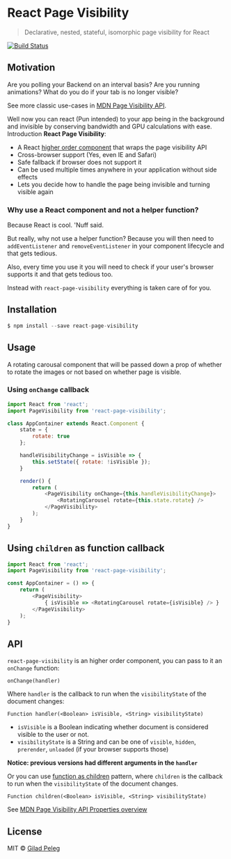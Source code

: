 # React Page Visibility
> Declarative, nested, stateful, isomorphic page visibility for React

[![Build Status](https://travis-ci.org/pgilad/react-page-visibility.svg?branch=master)](https://travis-ci.org/pgilad/react-page-visibility)

## Motivation

Are you polling your Backend on an interval basis? Are you running animations? What do you do if your tab is no longer visible?

See more classic use-cases in [MDN Page Visibility API](https://developer.mozilla.org/en-US/docs/Web/API/Page_Visibility_API#Use_cases).

Well now you can react (Pun intended) to your app being in the background and invisible by conserving bandwidth and GPU calculations with ease.
Introduction **React Page Visibility**:

- A React [higher order component](https://medium.com/@franleplant/react-higher-order-components-in-depth-cf9032ee6c3e) that wraps the page visibility API
- Cross-browser support (Yes, even IE and Safari)
- Safe fallback if browser does not support it
- Can be used multiple times anywhere in your application without side effects
- Lets you decide how to handle the page being invisible and turning visible again

### Why use a React component and not a helper function?

Because React is cool. 'Nuff said.

But really, why not use a helper function?
Because you will then need to `addEventListener` and `removeEventListener` in your component lifecycle and that gets tedious.

Also, every time you use it you will need to check if your user's browser supports it and that gets tedious too.

Instead with `react-page-visibility` everything is taken care of for you.

## Installation

```js
$ npm install --save react-page-visibility
```

## Usage

A rotating carousal component that will be passed down a prop of whether to rotate the images or not based on whether page is visible.

### Using `onChange` callback

```js
import React from 'react';
import PageVisibility from 'react-page-visibility';

class AppContainer extends React.Component {
    state = {
        rotate: true
    };

    handleVisibilityChange = isVisible => {
        this.setState({ rotate: !isVisible });
    }

    render() {
        return (
            <PageVisibility onChange={this.handleVisibilityChange}>
                <RotatingCarousel rotate={this.state.rotate} />
            </PageVisibility>
        );
    }
}
```

## Using `children` as function callback

```js
import React from 'react';
import PageVisibility from 'react-page-visibility';

const AppContainer = () => {
    return (
        <PageVisibility>
            { isVisible => <RotatingCarousel rotate={isVisible} /> }
        </PageVisibility>
    );
}
```

## API

`react-page-visibility` is an higher order component, you can pass to it an `onChange` function:

`onChange(handler)`

Where `handler` is the callback to run when the `visibilityState` of the document changes:

`Function handler(<Boolean> isVisible, <String> visibilityState)`

- `isVisible` is a Boolean indicating whether document is considered visible to the user or not.
- `visibilityState` is a String and can be one of `visible`, `hidden`, `prerender`, `unloaded` (if your browser supports those)

**Notice: previous versions had different arguments in the `handler`**

Or you can use [function as children](https://reactpatterns.com/#function-as-children) pattern,
where `children` is the callback to run when the `visibilityState` of the document changes.

`Function children(<Boolean> isVisible, <String> visibilityState)`

See [MDN Page Visibility API Properties overview](https://developer.mozilla.org/en-US/docs/Web/API/Page_Visibility_API#Properties_overview)

## License

MIT © [Gilad Peleg](https://www.giladpeleg.com)

